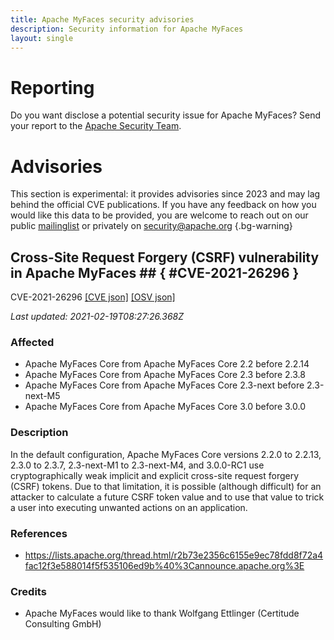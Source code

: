 ```yaml
---
title: Apache MyFaces security advisories
description: Security information for Apache MyFaces
layout: single
---
```


# Reporting

Do you want disclose a potential security issue for Apache MyFaces? Send your report to the [Apache Security Team](mailto:security@apache.org).

# Advisories

This section is experimental: it provides advisories since 2023 and may lag behind the official CVE publications. If you have any feedback on how you would like this data to be provided, you are welcome to reach out on our public [mailinglist](/mailinglist) or privately on [security@apache.org](mailto:security@apache.org)
{.bg-warning}

## Cross-Site Request Forgery (CSRF) vulnerability in Apache MyFaces ## { #CVE-2021-26296 }

CVE-2021-26296 [\[CVE json\]](./CVE-2021-26296.cve.json) [\[OSV json\]](./CVE-2021-26296.osv.json)



_Last updated: 2021-02-19T08:27:26.368Z_

### Affected

* Apache MyFaces Core from Apache MyFaces Core 2.2 before 2.2.14
* Apache MyFaces Core from Apache MyFaces Core 2.3 before 2.3.8
* Apache MyFaces Core from Apache MyFaces Core 2.3-next before 2.3-next-M5
* Apache MyFaces Core from Apache MyFaces Core 3.0 before 3.0.0


### Description

In the default configuration, Apache MyFaces Core versions 2.2.0 to 2.2.13, 2.3.0 to 2.3.7, 2.3-next-M1 to 2.3-next-M4, and 3.0.0-RC1 use cryptographically weak implicit and explicit cross-site request forgery (CSRF) tokens. Due to that limitation, it is possible (although difficult) for an attacker to calculate a future CSRF token value and to use that value to trick a user into executing unwanted actions on an application.

### References
* https://lists.apache.org/thread.html/r2b73e2356c6155e9ec78fdd8f72a4fac12f3e588014f5f535106ed9b%40%3Cannounce.apache.org%3E


### Credits
* Apache MyFaces would like to thank Wolfgang Ettlinger (Certitude Consulting GmbH)

